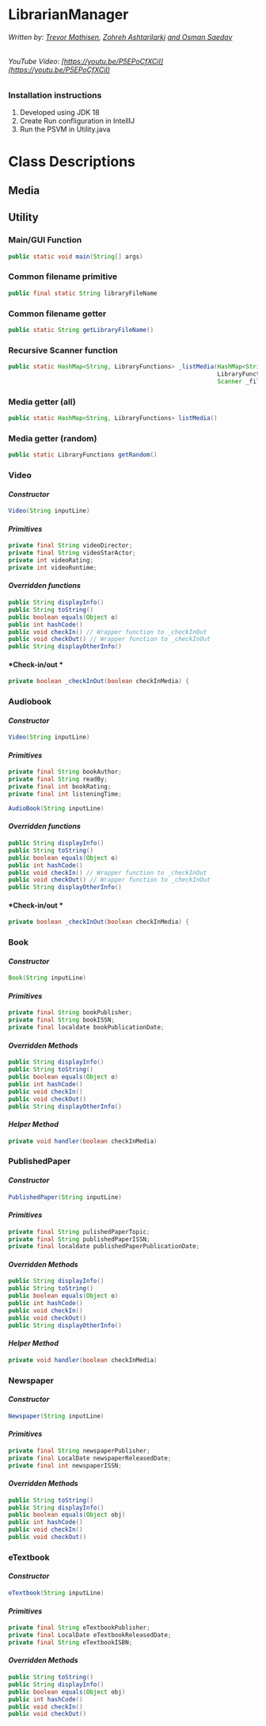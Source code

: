 # LibrarianManager
###### Written by: [Trevor Mathisen](https://github.com/Trolann), [Zohreh Ashtarilarki](https://github.com/ZohrehAshtarilarki) [and Osman Saeday](https://github.com/osmansaeday)
###### YouTube Video: [https://youtu.be/P5EPoCfXCiI](https://youtu.be/P5EPoCfXCiI)
### Installation instructions
1) Developed using JDK 18
2) Create Run confliguration in IntellIJ
3) Run the PSVM in Utility.java


# Class Descriptions

## Media


## Utility
### Main/GUI Function

```java
public static void main(String[] args)
```

### Common filename primitive
```java
public final static String libraryFileName
```

### Common filename getter
```java
public static String getLibraryFileName()
```

### Recursive Scanner function
```java
public static HashMap<String, LibraryFunctions> _listMedia(HashMap<String, 
                                                           LibraryFunctions> _returnMap, 
                                                           Scanner _fileScanner)
```

### Media getter (all)
```java
public static HashMap<String, LibraryFunctions> listMedia()
```

### Media getter (random)
```java
public static LibraryFunctions getRandom()
```

### Video
#### ***Constructor***
```java
Video(String inputLine)
```

#### *Primitives*
```java
private final String videoDirector;
private final String videoStarActor;
private int videoRating;
private int videoRuntime;
```

#### *Overridden functions*

```java
public String displayInfo()
public String toString()
public boolean equals(Object o)
public int hashCode()
public void checkIn() // Wrapper function to _checkInOut
public void checkOut() // Wrapper function to _checkInOut
public String displayOtherInfo()
```


#### *Check-in/out *
```java
private boolean _checkInOut(boolean checkInMedia) {
```
### Audiobook
#### ***Constructor***
```java
Video(String inputLine)
```

#### *Primitives*
```java
private final String bookAuthor;
private final String readBy;
private final int bookRating;
private final int listeningTime;
```
```java
AudioBook(String inputLine)
```
#### *Overridden functions*

```java
public String displayInfo()
public String toString()
public boolean equals(Object o)
public int hashCode()
public void checkIn() // Wrapper function to _checkInOut
public void checkOut() // Wrapper function to _checkInOut
public String displayOtherInfo()
```

#### *Check-in/out *
```java
private boolean _checkInOut(boolean checkInMedia) {
```

### Book
#### ***Constructor***
```java
Book(String inputLine)
```

#### *Primitives*
```java
private final String bookPublisher;
private final String bookISSN;
private final localdate bookPublicationDate;
```

#### *Overridden Methods*

```java
public String displayInfo()
public String toString()
public boolean equals(Object o)
public int hashCode()
public void checkIn() 
public void checkOut() 
public String displayOtherInfo()
```


#### *Helper Method*
```java
private void handler(boolean checkInMedia) 
```


### PublishedPaper
#### ***Constructor***
```java
PublishedPaper(String inputLine)
```

#### *Primitives*
```java
private final String pulishedPaperTopic;
private final String publishedPaperISSN;
private final localdate publishedPaperPublicationDate;
```

#### *Overridden Methods*

```java
public String displayInfo()
public String toString()
public boolean equals(Object o)
public int hashCode()
public void checkIn() 
public void checkOut() 
public String displayOtherInfo()
```


#### *Helper Method*
```java
private void handler(boolean checkInMedia) 
```



### Newspaper
#### ***Constructor***
```java
Newspaper(String inputLine)
```

#### *Primitives*
```java
private final String newspaperPublisher;
private final LocalDate newspaperReleasedDate;
private final int newspaperISSN;
```

#### *Overridden Methods*

```java
public String toString()
public String displayInfo()
public boolean equals(Object obj)
public int hashCode()
public void checkIn()
public void checkOut()
```


### eTextbook
#### ***Constructor***
```java
eTextbook(String inputLine)
```

#### *Primitives*
```java
private final String eTextbookPublisher;
private final LocalDate eTextbookReleasedDate;
private final String eTextbookISBN;
```

#### *Overridden Methods*

```java
public String toString()
public String displayInfo()
public boolean equals(Object obj)
public int hashCode()
public void checkIn()
public void checkOut()
```